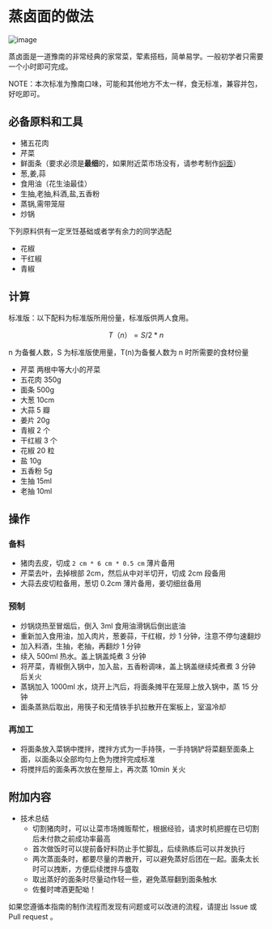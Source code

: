 
# 蒸卤面的做法

![image](https://s3.bmp.ovh/imgs/2022/03/4d05d91ac8c99e28.png)

蒸卤面是一道豫南的非常经典的家常菜，荤素搭档，简单易学。一般初学者只需要一个小时即可完成。

NOTE：本次标准为豫南口味，可能和其他地方不太一样，食无标准，兼容并包，好吃即可。

## 必备原料和工具

- 猪五花肉
- 芹菜
- 鲜面条（要求必须是**最细**的，如果附近菜市场没有，请参考制作[焖面](https://note.youdao.com/)）
- 葱,姜,蒜
- 食用油（花生油最佳）
- 生抽,老抽,料酒,盐,五香粉
- 蒸锅,需带笼屉
- 炒锅

下列原料供有一定烹饪基础或者学有余力的同学选配

- 花椒
- 干红椒
- 青椒

## 计算

标准版：以下配料为标准版所用份量，标准版供两人食用。

```math
T（n） = S/2*n
```

n 为备餐人数，S 为标准版使用量，T(n)为备餐人数为 n 时所需要的食材份量

- 芹菜 两根中等大小的芹菜
- 五花肉 350g
- 面条 500g
- 大葱 10cm
- 大蒜 5 瓣
- 姜片 20g
- 青椒 2 个
- 干红椒 3 个
- 花椒 20 粒
- 盐 10g
- 五香粉 5g
- 生抽 15ml
- 老抽 10ml

## 操作

### 备料

- 猪肉去皮，切成 `2 cm * 6 cm * 0.5 cm` 薄片备用
- 芹菜去叶，去掉根部 2cm，然后从中对半切开，切成 2cm 段备用
- 大蒜去皮切粒备用，葱切 0.2cm 薄片备用，姜切细丝备用

### 预制

- 炒锅烧热至冒烟后，倒入 3ml 食用油滑锅后倒出底油
- 重新加入食用油，加入肉片，葱姜蒜，干红椒，炒 1 分钟，注意不停匀速翻炒
- 加入料酒，生抽，老抽，再翻炒 1 分钟
- 续入 500ml 热水。盖上锅盖炖煮 3 分钟
- 将芹菜，青椒倒入锅中，加入盐，五香粉调味，盖上锅盖继续炖煮煮 3 分钟 后关火
- 蒸锅加入 1000ml 水，烧开上汽后，将面条摊平在笼屉上放入锅中，蒸 15 分钟
- 面条蒸熟后取出，用筷子和无情铁手扒拉散开在案板上，室温冷却

### 再加工

- 将面条放入菜锅中搅拌，搅拌方式为一手持筷，一手持锅铲将菜翻至面条上面，以面条以全部均匀上色为搅拌完成标准
- 将搅拌后的面条再次放在整屉上，再次蒸 10min 关火

## 附加内容

- 技术总结
  - 切割猪肉时，可以让菜市场摊贩帮忙，根据经验，请求时机把握在已切割后未付款之前成功率最高
  - 首次做饭时可以提前备好料防止手忙脚乱，后续熟练后可以并发执行
  - 两次蒸面条时，都要尽量的弄散开，可以避免蒸好后团在一起。面条太长时可以拽断，方便后续搅拌与盛取
  - 取出蒸好的面条时尽量动作轻一些，避免蒸屉翻到面条触水
  - 佐餐时啤酒更配呦！

如果您遵循本指南的制作流程而发现有问题或可以改进的流程，请提出 Issue 或 Pull request 。

